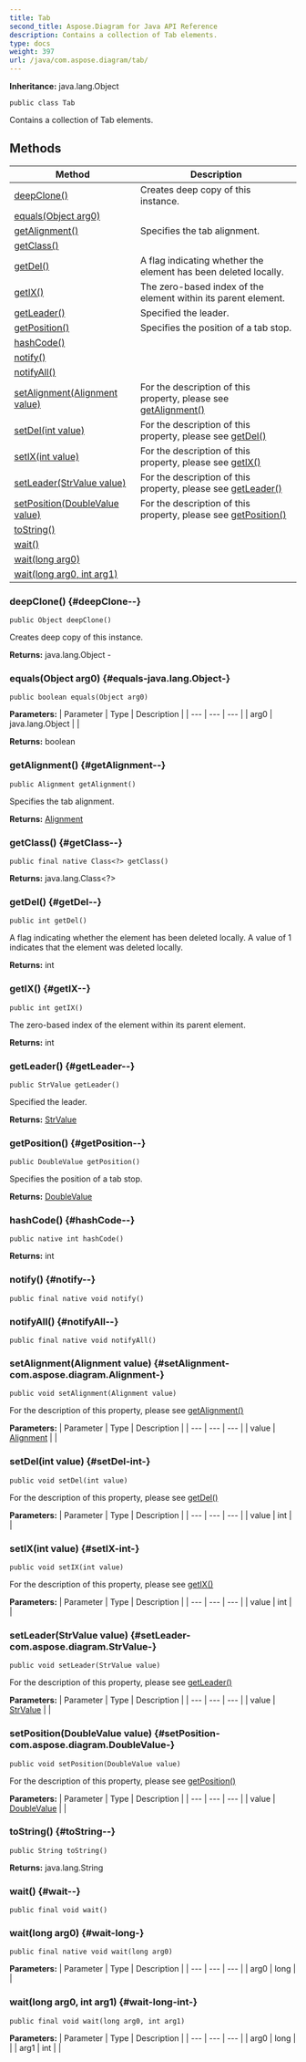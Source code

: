 ```yaml
---
title: Tab
second_title: Aspose.Diagram for Java API Reference
description: Contains a collection of Tab elements.
type: docs
weight: 397
url: /java/com.aspose.diagram/tab/
---
```


**Inheritance:**
java.lang.Object
```
public class Tab
```

Contains a collection of Tab elements.
## Methods

| Method | Description |
| --- | --- |
| [deepClone()](#deepClone--) | Creates deep copy of this instance. |
| [equals(Object arg0)](#equals-java.lang.Object-) |  |
| [getAlignment()](#getAlignment--) | Specifies the tab alignment. |
| [getClass()](#getClass--) |  |
| [getDel()](#getDel--) | A flag indicating whether the element has been deleted locally. |
| [getIX()](#getIX--) | The zero-based index of the element within its parent element. |
| [getLeader()](#getLeader--) | Specified the leader. |
| [getPosition()](#getPosition--) | Specifies the position of a tab stop. |
| [hashCode()](#hashCode--) |  |
| [notify()](#notify--) |  |
| [notifyAll()](#notifyAll--) |  |
| [setAlignment(Alignment value)](#setAlignment-com.aspose.diagram.Alignment-) | For the description of this property, please see [getAlignment()](../../com.aspose.diagram/tab\#getAlignment--) |
| [setDel(int value)](#setDel-int-) | For the description of this property, please see [getDel()](../../com.aspose.diagram/tab\#getDel--) |
| [setIX(int value)](#setIX-int-) | For the description of this property, please see [getIX()](../../com.aspose.diagram/tab\#getIX--) |
| [setLeader(StrValue value)](#setLeader-com.aspose.diagram.StrValue-) | For the description of this property, please see [getLeader()](../../com.aspose.diagram/tab\#getLeader--) |
| [setPosition(DoubleValue value)](#setPosition-com.aspose.diagram.DoubleValue-) | For the description of this property, please see [getPosition()](../../com.aspose.diagram/tab\#getPosition--) |
| [toString()](#toString--) |  |
| [wait()](#wait--) |  |
| [wait(long arg0)](#wait-long-) |  |
| [wait(long arg0, int arg1)](#wait-long-int-) |  |
### deepClone() {#deepClone--}
```
public Object deepClone()
```


Creates deep copy of this instance.

**Returns:**
java.lang.Object - 
### equals(Object arg0) {#equals-java.lang.Object-}
```
public boolean equals(Object arg0)
```




**Parameters:**
| Parameter | Type | Description |
| --- | --- | --- |
| arg0 | java.lang.Object |  |

**Returns:**
boolean
### getAlignment() {#getAlignment--}
```
public Alignment getAlignment()
```


Specifies the tab alignment.

**Returns:**
[Alignment](../../com.aspose.diagram/alignment)
### getClass() {#getClass--}
```
public final native Class<?> getClass()
```




**Returns:**
java.lang.Class<?>
### getDel() {#getDel--}
```
public int getDel()
```


A flag indicating whether the element has been deleted locally. A value of 1 indicates that the element was deleted locally.

**Returns:**
int
### getIX() {#getIX--}
```
public int getIX()
```


The zero-based index of the element within its parent element.

**Returns:**
int
### getLeader() {#getLeader--}
```
public StrValue getLeader()
```


Specified the leader.

**Returns:**
[StrValue](../../com.aspose.diagram/strvalue)
### getPosition() {#getPosition--}
```
public DoubleValue getPosition()
```


Specifies the position of a tab stop.

**Returns:**
[DoubleValue](../../com.aspose.diagram/doublevalue)
### hashCode() {#hashCode--}
```
public native int hashCode()
```




**Returns:**
int
### notify() {#notify--}
```
public final native void notify()
```




### notifyAll() {#notifyAll--}
```
public final native void notifyAll()
```




### setAlignment(Alignment value) {#setAlignment-com.aspose.diagram.Alignment-}
```
public void setAlignment(Alignment value)
```


For the description of this property, please see [getAlignment()](../../com.aspose.diagram/tab\#getAlignment--)

**Parameters:**
| Parameter | Type | Description |
| --- | --- | --- |
| value | [Alignment](../../com.aspose.diagram/alignment) |  |

### setDel(int value) {#setDel-int-}
```
public void setDel(int value)
```


For the description of this property, please see [getDel()](../../com.aspose.diagram/tab\#getDel--)

**Parameters:**
| Parameter | Type | Description |
| --- | --- | --- |
| value | int |  |

### setIX(int value) {#setIX-int-}
```
public void setIX(int value)
```


For the description of this property, please see [getIX()](../../com.aspose.diagram/tab\#getIX--)

**Parameters:**
| Parameter | Type | Description |
| --- | --- | --- |
| value | int |  |

### setLeader(StrValue value) {#setLeader-com.aspose.diagram.StrValue-}
```
public void setLeader(StrValue value)
```


For the description of this property, please see [getLeader()](../../com.aspose.diagram/tab\#getLeader--)

**Parameters:**
| Parameter | Type | Description |
| --- | --- | --- |
| value | [StrValue](../../com.aspose.diagram/strvalue) |  |

### setPosition(DoubleValue value) {#setPosition-com.aspose.diagram.DoubleValue-}
```
public void setPosition(DoubleValue value)
```


For the description of this property, please see [getPosition()](../../com.aspose.diagram/tab\#getPosition--)

**Parameters:**
| Parameter | Type | Description |
| --- | --- | --- |
| value | [DoubleValue](../../com.aspose.diagram/doublevalue) |  |

### toString() {#toString--}
```
public String toString()
```




**Returns:**
java.lang.String
### wait() {#wait--}
```
public final void wait()
```




### wait(long arg0) {#wait-long-}
```
public final native void wait(long arg0)
```




**Parameters:**
| Parameter | Type | Description |
| --- | --- | --- |
| arg0 | long |  |

### wait(long arg0, int arg1) {#wait-long-int-}
```
public final void wait(long arg0, int arg1)
```




**Parameters:**
| Parameter | Type | Description |
| --- | --- | --- |
| arg0 | long |  |
| arg1 | int |  |

